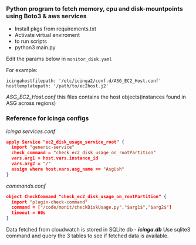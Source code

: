 ###  Python program to fetch memory, cpu and disk-mountpoints using Boto3 & aws services

- Install pkgs from requirements.txt
- Activate virtual enviroment
- to run scripts 
- python3 main.py

Edit the params below in `monitor_disk.yaml`

For example:
```
icingahostfilepath: '/etc/icinga2/conf.d/ASG_EC2_Host.conf'
hosttemplatepath: '/path/to/ec2host.j2'
```
_ASG_EC2_Host.conf_ this files contains the host objects(instances found in ASG across regions)

### Reference for icinga configs
_icinga services.conf_
```json
apply Service "ec2_disk_usage_service_root" {
  import "generic-service"
  check_command = "check_ec2_disk_usage_on_rootPartition"
  vars.arg1 = host.vars.instance_id
  vars.arg2 = "/"
  assign where host.vars.asg_name == "AsgUsh"
}
```
_commands.conf_
```json
object CheckCommand "check_ec2_disk_usage_on_rootPartition" {
  import "plugin-check-command"
  command = ["/code/monit/checkDiskUsage.py","$arg1$","$arg2$"]
  timeout = 60s
}
```
Data fetched from cloudwatch is stored in SQLite db - **_icinga.db_**
Use sqlite3 command and query the 3 tables to see if fetched data is available.


